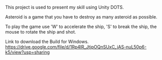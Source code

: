 This project is used to present my skill using Unity DOTS.

Asteroid is a game that you have to destroy as many asteroid as possible.

To play the game use 'W' to accelerate the ship, 'S' to break the ship, the mouse to rotate the ship and shot.

Link to download the Build for Windows.
https://drive.google.com/file/d/1Rp4lR_JtjpOQnSUxC_jAS-nuL50p6-k5/view?usp=sharing
